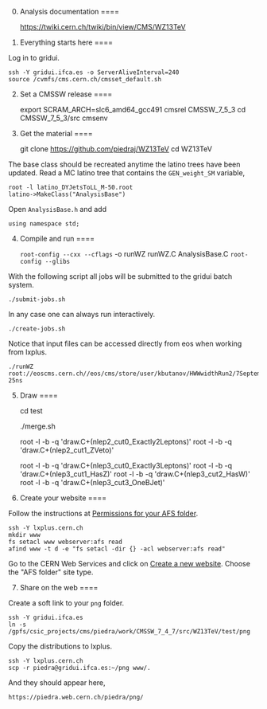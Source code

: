 0. Analysis documentation
====

    https://twiki.cern.ch/twiki/bin/view/CMS/WZ13TeV


1. Everything starts here
====

Log in to gridui.

    ssh -Y gridui.ifca.es -o ServerAliveInterval=240
    source /cvmfs/cms.cern.ch/cmsset_default.sh


2. Set a CMSSW release
====

    export SCRAM_ARCH=slc6_amd64_gcc491
    cmsrel CMSSW_7_5_3
    cd CMSSW_7_5_3/src
    cmsenv


3. Get the material
====

    git clone https://github.com/piedraj/WZ13TeV
    cd WZ13TeV

The base class should be recreated anytime the latino trees have been updated.
Read a MC latino tree that contains the `GEN_weight_SM` variable,

    root -l latino_DYJetsToLL_M-50.root
    latino->MakeClass("AnalysisBase")

Open `AnalysisBase.h` and add

    using namespace std;


4. Compile and run
====

    `root-config --cxx --cflags` -o runWZ runWZ.C AnalysisBase.C `root-config --glibs`

With the following script all jobs will be submitted to the gridui batch system.

    ./submit-jobs.sh

In any case one can always run interactively.

    ./create-jobs.sh

Notice that input files can be accessed directly from eos when working from lxplus.

    ./runWZ root://eoscms.cern.ch//eos/cms/store/user/kbutanov/HWWwidthRun2/7September/25ns/latino_WZTo3LNu.root 25ns


5. Draw
====

    cd test

    ./merge.sh

    root -l -b -q 'draw.C+(nlep2_cut0_Exactly2Leptons)'
    root -l -b -q 'draw.C+(nlep2_cut1_ZVeto)'

    root -l -b -q 'draw.C+(nlep3_cut0_Exactly3Leptons)'
    root -l -b -q 'draw.C+(nlep3_cut1_HasZ)'
    root -l -b -q 'draw.C+(nlep3_cut2_HasW)'
    root -l -b -q 'draw.C+(nlep3_cut3_OneBJet)'


6. Create your website
====

Follow the instructions at [Permissions for your AFS folder](https://espace.cern.ch/webservices-help/websitemanagement/ConfiguringAFSSites/Pages/PermissionsforyourAFSfolder.aspx).

    ssh -Y lxplus.cern.ch
    mkdir www
    fs setacl www webserver:afs read
    afind www -t d -e "fs setacl -dir {} -acl webserver:afs read"

Go to the CERN Web Services and click on [Create a new website](https://webservices.web.cern.ch/webservices/Services/CreateNewSite/Default.aspx).
Choose the "AFS folder" site type.


7. Share on the web
====

Create a soft link to your `png` folder.

    ssh -Y gridui.ifca.es
    ln -s /gpfs/csic_projects/cms/piedra/work/CMSSW_7_4_7/src/WZ13TeV/test/png

Copy the distributions to lxplus.

    ssh -Y lxplus.cern.ch
    scp -r piedra@gridui.ifca.es:~/png www/.

And they should appear here,

    https://piedra.web.cern.ch/piedra/png/

